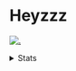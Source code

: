 # Heyzzz  

[![.](https://skillicons.dev/icons?i=js,java)](https://skillicons.dev)  

<details>
<summary>Stats</summary
<!--START_SECTION:waka-->

```txt
JavaScript   2 hrs 8 mins    ███████████████▓░░░░░░░░░   63.19 %
CSS          50 mins         ██████░░░░░░░░░░░░░░░░░░░   24.57 %
JSON         15 mins         ██░░░░░░░░░░░░░░░░░░░░░░░   07.52 %
TypeScript   7 mins          █░░░░░░░░░░░░░░░░░░░░░░░░   03.77 %
HTML         1 min           ▒░░░░░░░░░░░░░░░░░░░░░░░░   00.95 %
```

<!--END_SECTION:waka-->
</details>
